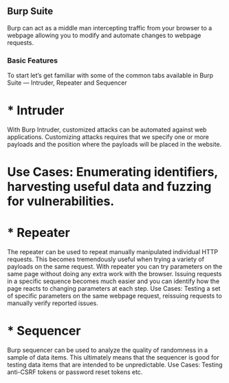 ## Burp Suite
 Burp can act as a middle man intercepting traffic from your browser to a webpage allowing you to modify and automate changes to webpage requests.
### Basic Features
To start let’s get familiar with some of the common tabs available in Burp Suite — Intruder, Repeater and Sequencer
# * Intruder
With Burp Intruder, customized attacks can be automated against web applications. Customizing attacks requires that we specify one or more payloads and the position where the payloads will be placed in the website.
# Use Cases: Enumerating identifiers, harvesting useful data and fuzzing for vulnerabilities.
# * Repeater
The repeater can be used to repeat manually manipulated individual HTTP requests. This becomes tremendously useful when trying a variety of payloads on the same request. With repeater you can try parameters on the same page without doing any extra work with the browser. Issuing requests in a specific sequence becomes much easier and you can identify how the page reacts to changing parameters at each step.
Use Cases: Testing a set of specific parameters on the same webpage request, reissuing requests to manually verify reported issues.
# * Sequencer
Burp sequencer can be used to analyze the quality of randomness in a sample of data items. This ultimately means that the sequencer is good for testing data items that are intended to be unpredictable.
Use Cases: Testing anti-CSRF tokens or password reset tokens etc.
